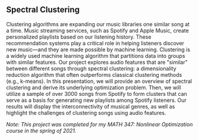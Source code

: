 ## Spectral Clustering

Clustering algorithms are expanding our music libraries one similar song at a time. Music streaming services, such as Spotify and Apple Music, create personalized playlists based on our listening history. These recommendation systems play a critical role in helping listeners discover new music—and they are made possible by machine learning. Clustering is a widely used machine learning algorithm that partitions data into groups with similar features. Our project explores audio features that are "similar" between different songs through spectral clustering: a dimensionality reduction algorithm that often outperforms classical clustering methods (e.g., k-means). In this presentation, we will provide an overview of spectral clustering and derive its underlying optimization problem. Then, we will utilize a sample of over 3000 songs from Spotify to form clusters that can serve as a basis for generating new playlists among Spotify listeners. Our results will display the interconnectivity of musical genres, as well as highlight the challenges of clustering songs using audio features. 

*Note: This project was completed for my MATH 347: Nonlinear Optimization course in the spring of 2021.*






